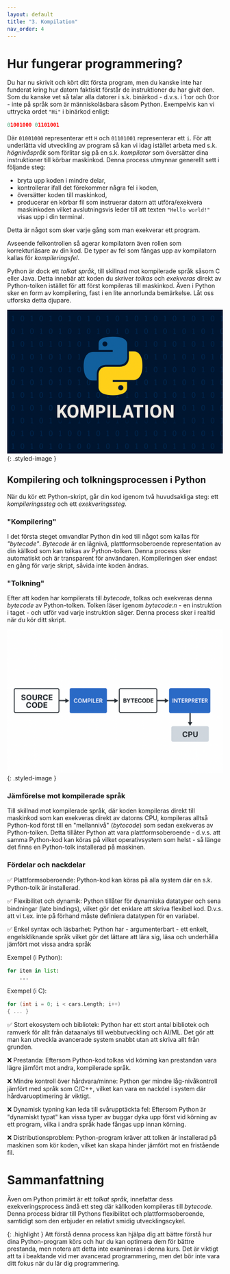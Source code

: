 ```yaml
---
layout: default
title: "3. Kompilation"
nav_order: 4
---
```


# Hur fungerar programmering?
Du har nu skrivit och kört ditt första program, men du kanske inte har funderat kring hur datorn faktiskt förstår de instruktioner du har givit den. Som du kanske vet så talar alla datorer i s.k. binärkod - d.v.s. i 1:or och 0:or - inte på språk som är människoläsbara såsom Python. Exempelvis kan vi uttrycka ordet `"Hi"` i binärkod enligt:

```python
01001000 01101001
```
Där `01001000` representerar ett `H` och `01101001` representerar ett `i`. För att underlätta vid utveckling av program så kan vi idag istället arbeta med s.k. _högnivåspråk_ som förlitar sig på en s.k. _kompilator_ som översätter dina instruktioner till körbar maskinkod. Denna process utmynnar generellt sett i följande steg:
* bryta upp koden i mindre delar, 
* kontrollerar ifall det förekommer några fel i koden, 
* översätter koden till maskinkod, 
* producerar en körbar fil som instruerar datorn att utföra/exekvera maskinkoden vilket avslutningsvis leder till att texten `"Hello world!"` visas upp i din terminal.

Detta är något som sker varje gång som man exekverar ett program.

Avseende felkontrollen så agerar kompilatorn även rollen som korrekturläsare av din kod. De typer av fel som fångas upp av kompilatorn kallas för _kompileringsfel_.

Python är dock ett _tolkat språk_, till skillnad mot kompilerade språk såsom C eller Java. Detta innebär att koden du skriver _tolkas_ och _exekveras_ direkt av Python-tolken istället för att först kompileras till maskinkod. Även i Python sker en form av kompilering, fast i en lite annorlunda bemärkelse. Låt oss utforska detta djupare.

![Create folder and drag](../assets/images/banners/ch3.png){: .styled-image }

## Kompilering och tolkningsprocessen i Python
När du kör ett Python-skript, går din kod igenom två huvudsakliga steg: ett _kompileringssteg_ och ett _exekveringssteg_.

### "Kompilering"
I det första steget omvandlar Python din kod till något som kallas för _"bytecode"_. _Bytecode_ är en lågnivå, plattformsoberoende representation av din källkod som kan tolkas av Python-tolken. Denna process sker automatiskt och är transparent för användaren. Kompileringen sker endast en gång för varje skript, såvida inte koden ändras.

### "Tolkning"
Efter att koden har kompilerats till _bytecode_, tolkas och exekveras denna _bytecode_ av Python-tolken. Tolken läser igenom _bytecode:n_ - en instruktion i taget - och utför vad varje instruktion säger. Denna process sker i realtid när du kör ditt skript.

![Create folder and drag](../assets/images/chapter_images/ch3.png){: .styled-image }

### Jämförelse mot kompilerade språk
Till skillnad mot kompilerade språk, där koden kompileras direkt till maskinkod som kan exekveras direkt av datorns CPU, kompileras alltså Python-kod först till en "mellannivå" (_bytecode_) som sedan exekveras av Python-tolken. Detta tillåter Python att vara plattformsoberoende - d.v.s. att samma Python-kod kan köras på vilket operativsystem som helst - så länge det finns en Python-tolk installerad på maskinen.

### Fördelar och nackdelar
✅ Plattformsoberoende: Python-kod kan köras på alla system där en s.k. Python-tolk är installerad.

✅ Flexibilitet och dynamik: Python tillåter för dynamiska datatyper och sena bindningar (late bindings), vilket gör det enklare att skriva flexibel kod. D.v.s. att vi t.ex. inte på förhand måste definiera datatypen för en variabel.

✅ Enkel syntax och läsbarhet: Python har - argumenterbart - ett enkelt, engelskliknande språk vilket gör det lättare att lära sig, läsa och underhålla jämfört mot vissa andra språk

Exempel (i Python):
```python
for item in list:
    ...
```

Exempel (i C): 
```c
for (int i = 0; i < cars.Length; i++) 
{ ... }
```

✅ Stort ekosystem och bibliotek: Python har ett stort antal bibliotek och ramverk för allt från dataanalys till webbutveckling och AI/ML. Det gör att man kan utveckla avancerade system snabbt utan att skriva allt från grunden.

❌ Prestanda: Eftersom Python-kod tolkas vid körning kan prestandan vara lägre jämfört mot andra, kompilerade språk.

❌ Mindre kontroll över hårdvara/minne: Python ger mindre låg-nivåkontroll jämfört med språk som C/C++, vilket kan vara en nackdel i system där hårdvaruoptimering är viktigt.

❌ Dynamisk typning kan leda till svårupptäckta fel: Eftersom Python är "dynamiskt typat" kan vissa typer av buggar dyka upp först vid körning av ett program, vilka i andra språk hade fångas upp innan körning.

❌ Distributionsproblem: Python-program kräver att tolken är installerad på maskinen som kör koden, vilket kan skapa hinder jämfört mot en fristående fil.

# Sammanfattning
Även om Python primärt är ett _tolkat språk_, innefattar dess exekveringsprocess ändå ett steg där källkoden kompileras till _bytecode_. Denna process bidrar till Pythons flexibilitet och plattformsoberoende, samtidigt som den erbjuder en relativt smidig utvecklingscykel. 

{: .highlight }
Att förstå denna process kan hjälpa dig att bättre förstå hur dina Python-program körs och hur du kan optimera dem för bättre prestanda, men notera att detta inte examineras i denna kurs. Det är viktigt att ta i beaktande vid mer avancerad programmering, men det bör inte vara ditt fokus när du lär dig programmering.